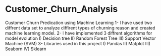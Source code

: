 # Customer_Churn_Analysis
Customer Churn Predication using Machine Learning
1- I have used two diffrent data set to analyze diffirent types of churning reason and created machine learning model.
2- I have implemented 3 diffrent algorithms for model evolution
   I) Decision tree
   II) Random Forest Tree
   III) Support Vector Machine (SVM)
3- Libraries used in this project
   I) Pandas
   II) Matplot 
   III) Seaborn
   IV) Sklearn
